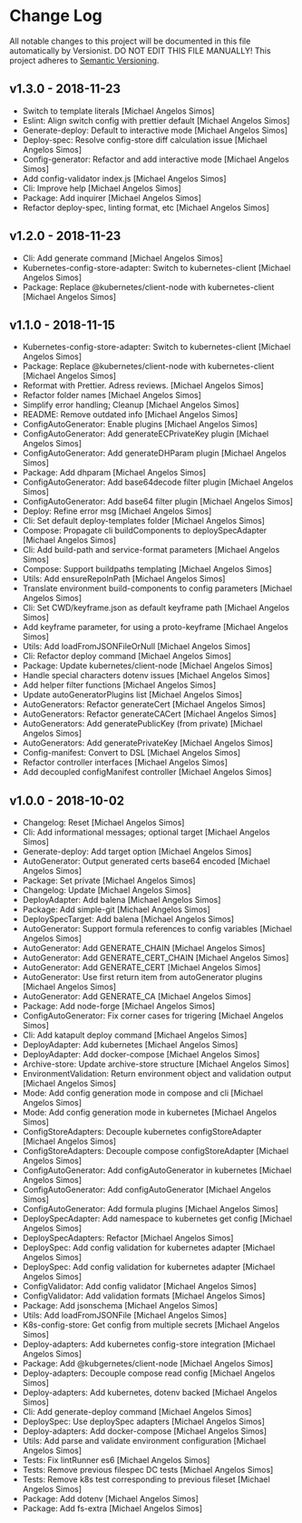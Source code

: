 # Change Log

All notable changes to this project will be documented in this file
automatically by Versionist. DO NOT EDIT THIS FILE MANUALLY!
This project adheres to [Semantic Versioning](http://semver.org/).

## v1.3.0 - 2018-11-23

* Switch to template literals [Michael Angelos Simos]
* Eslint: Align switch config with prettier default [Michael Angelos Simos]
* Generate-deploy: Default to interactive mode [Michael Angelos Simos]
* Deploy-spec: Resolve config-store diff calculation issue [Michael Angelos Simos]
* Config-generator: Refactor and add interactive mode [Michael Angelos Simos]
* Add config-validator index.js [Michael Angelos Simos]
* Cli: Improve help [Michael Angelos Simos]
* Package: Add inquirer [Michael Angelos Simos]
* Refactor deploy-spec, linting format, etc [Michael Angelos Simos]

## v1.2.0 - 2018-11-23

* Cli: Add generate command [Michael Angelos Simos]
* Kubernetes-config-store-adapter: Switch to kubernetes-client [Michael Angelos Simos]
* Package: Replace @kubernetes/client-node with kubernetes-client [Michael Angelos Simos]

## v1.1.0 - 2018-11-15

* Kubernetes-config-store-adapter: Switch to kubernetes-client [Michael Angelos Simos]
* Package: Replace @kubernetes/client-node with kubernetes-client [Michael Angelos Simos]
* Reformat with Prettier. Adress reviews. [Michael Angelos Simos]
* Refactor folder names [Michael Angelos Simos]
* Simplify error handling; Cleanup [Michael Angelos Simos]
* README: Remove outdated info [Michael Angelos Simos]
* ConfigAutoGenerator: Enable plugins [Michael Angelos Simos]
* ConfigAutoGenerator: Add generateECPrivateKey plugin [Michael Angelos Simos]
* ConfigAutoGenerator: Add generateDHParam plugin [Michael Angelos Simos]
* Package: Add dhparam [Michael Angelos Simos]
* ConfigAutoGenerator: Add base64decode filter plugin [Michael Angelos Simos]
* ConfigAutoGenerator: Add base64 filter plugin [Michael Angelos Simos]
* Deploy: Refine error msg [Michael Angelos Simos]
* Cli: Set default deploy-templates folder [Michael Angelos Simos]
* Compose: Propagate cli buildComponents to deploySpecAdapter [Michael Angelos Simos]
* Cli: Add build-path and service-format parameters [Michael Angelos Simos]
* Compose: Support buildpaths templating [Michael Angelos Simos]
* Utils: Add ensureRepoInPath [Michael Angelos Simos]
* Translate environment build-components to config parameters [Michael Angelos Simos]
* Cli: Set CWD/keyframe.json as default keyframe path [Michael Angelos Simos]
* Add keyframe parameter, for using a proto-keyframe [Michael Angelos Simos]
* Utils: Add loadFromJSONFileOrNull [Michael Angelos Simos]
* Cli: Refactor deploy command [Michael Angelos Simos]
* Package: Update kubernetes/client-node [Michael Angelos Simos]
* Handle special characters dotenv issues [Michael Angelos Simos]
* Add helper filter functions [Michael Angelos Simos]
* Update autoGeneratorPlugins list [Michael Angelos Simos]
* AutoGenerators: Refactor generateCert [Michael Angelos Simos]
* AutoGenerators: Refactor generateCACert [Michael Angelos Simos]
* AutoGenerators: Add generatePublicKey (from private) [Michael Angelos Simos]
* AutoGenerators: Add generatePrivateKey [Michael Angelos Simos]
* Config-manifest: Convert to DSL [Michael Angelos Simos]
* Refactor controller interfaces [Michael Angelos Simos]
* Add decoupled configManifest controller [Michael Angelos Simos]

## v1.0.0 - 2018-10-02

* Changelog: Reset [Michael Angelos Simos]
* Cli: Add informational messages; optional target [Michael Angelos Simos]
* Generate-deploy: Add target option [Michael Angelos Simos]
* AutoGenerator: Output generated certs base64 encoded [Michael Angelos Simos]
* Package: Set private [Michael Angelos Simos]
* Changelog: Update [Michael Angelos Simos]
* DeployAdapter: Add balena [Michael Angelos Simos]
* Package: Add simple-git [Michael Angelos Simos]
* DeploySpecTarget: Add balena [Michael Angelos Simos]
* AutoGenerator: Support formula references to config variables [Michael Angelos Simos]
* AutoGenerator: Add GENERATE_CHAIN [Michael Angelos Simos]
* AutoGenerator: Add GENERATE_CERT_CHAIN [Michael Angelos Simos]
* AutoGenerator: Add GENERATE_CERT [Michael Angelos Simos]
* AutoGenerator: Use first return item from autoGenerator plugins [Michael Angelos Simos]
* AutoGenerator: Add GENERATE_CA [Michael Angelos Simos]
* Package: Add node-forge [Michael Angelos Simos]
* ConfigAutoGenerator: Fix corner cases for trigering [Michael Angelos Simos]
* Cli: Add katapult deploy command [Michael Angelos Simos]
* DeployAdapter: Add kubernetes [Michael Angelos Simos]
* DeployAdapter: Add docker-compose [Michael Angelos Simos]
* Archive-store: Update archive-store structure [Michael Angelos Simos]
* EnvironmentValidation: Return environment object and validation output [Michael Angelos Simos]
* Mode: Add config generation mode in compose and cli [Michael Angelos Simos]
* Mode: Add config generation mode in kubernetes [Michael Angelos Simos]
* ConfigStoreAdapters: Decouple kubernetes configStoreAdapter [Michael Angelos Simos]
* ConfigStoreAdapters: Decouple compose configStoreAdapter [Michael Angelos Simos]
* ConfigAutoGenerator: Add configAutoGenerator in kubernetes [Michael Angelos Simos]
* ConfigAutoGenerator: Add configAutoGenerator [Michael Angelos Simos]
* ConfigAutoGenerator: Add formula plugins [Michael Angelos Simos]
* DeploySpecAdapter: Add namespace to kubernetes get config [Michael Angelos Simos]
* DeploySpecAdapters: Refactor [Michael Angelos Simos]
* DeploySpec: Add config validation for kubernetes adapter [Michael Angelos Simos]
* DeploySpec: Add config validation for kubernetes adapter [Michael Angelos Simos]
* ConfigValidator: Add config validator [Michael Angelos Simos]
* ConfigValidator: Add validation formats [Michael Angelos Simos]
* Package: Add jsonschema [Michael Angelos Simos]
* Utils: Add loadFromJSONFile [Michael Angelos Simos]
* K8s-config-store: Get config from multiple secrets [Michael Angelos Simos]
* Deploy-adapters: Add kubernetes config-store integration [Michael Angelos Simos]
* Package: Add @kubgernetes/client-node [Michael Angelos Simos]
* Deploy-adapters: Decouple compose read config [Michael Angelos Simos]
* Deploy-adapters: Add kubernetes, dotenv backed [Michael Angelos Simos]
* Cli: Add generate-deploy command [Michael Angelos Simos]
* DeploySpec: Use deploySpec adapters [Michael Angelos Simos]
* Deploy-adapters: Add docker-compose [Michael Angelos Simos]
* Utils: Add parse and validate environment configuration [Michael Angelos Simos]
* Tests: Fix lintRunner es6 [Michael Angelos Simos]
* Tests: Remove previous filespec DC tests [Michael Angelos Simos]
* Tests: Remove k8s test corresponding to previous fileset [Michael Angelos Simos]
* Package: Add dotenv [Michael Angelos Simos]
* Package: Add fs-extra [Michael Angelos Simos]

